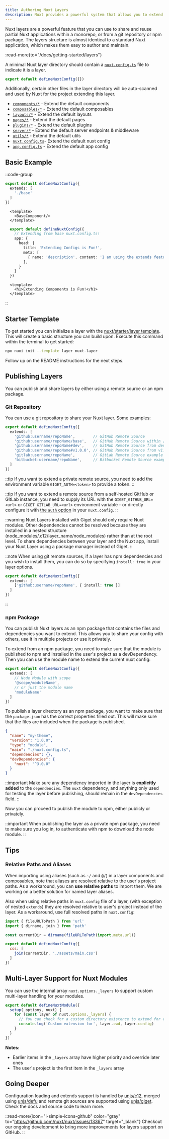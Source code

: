```yaml
---
title: Authoring Nuxt Layers
description: Nuxt provides a powerful system that allows you to extend the default files, configs, and much more.
---
```


Nuxt layers are a powerful feature that you can use to share and reuse partial Nuxt applications within a monorepo, or from a git repository or npm package. The layers structure is almost identical to a standard Nuxt application, which makes them easy to author and maintain.

:read-more{to="/docs/getting-started/layers"}

A minimal Nuxt layer directory should contain a [`nuxt.config.ts`](/docs/guide/directory-structure/nuxt-config) file to indicate it is a layer.

```ts [base/nuxt.config.ts]
export default defineNuxtConfig({})
```

Additionally, certain other files in the layer directory will be auto-scanned and used by Nuxt for the project extending this layer.

- [`components/*`](/docs/guide/directory-structure/components)   - Extend the default components
- [`composables/*`](/docs/guide/directory-structure/composables)  - Extend the default composables
- [`layouts/*`](/docs/guide/directory-structure/layouts)  - Extend the default layouts
- [`pages/*`](/docs/guide/directory-structure/pages)        - Extend the default pages
- [`plugins/*`](/docs/guide/directory-structure/plugins)        - Extend the default plugins
- [`server/*`](/docs/guide/directory-structure/server)       - Extend the default server endpoints & middleware
- [`utils/*`](/docs/guide/directory-structure/utils)   - Extend the default utils
- [`nuxt.config.ts`](/docs/guide/directory-structure/nuxt-config)- Extend the default nuxt config
- [`app.config.ts`](/docs/guide/directory-structure/app-config)  - Extend the default app config

## Basic Example

::code-group

  ```ts [nuxt.config.ts]
  export default defineNuxtConfig({
    extends: [
      './base'
    ]
  })
  ```

  ```vue [app.vue]
    <template>
      <BaseComponent/>
    </template>
  ```

  ```ts [base/nuxt.config.ts]
    export default defineNuxtConfig({
      // Extending from base nuxt.config.ts!
      app: {
        head: {
          title: 'Extending Configs is Fun!',
          meta: [
            { name: 'description', content: 'I am using the extends feature in nuxt 3!' }
          ],
        }
      }
    })
  ```

  ```vue [base/components/BaseComponent.vue]
    <template>
      <h1>Extending Components is Fun!</h1>
    </template>
  ```

::

## Starter Template

To get started you can initialize a layer with the [nuxt/starter/layer template](https://github.com/nuxt/starter/tree/layer). This will create a basic structure you can build upon. Execute this command within the terminal to get started:

```bash [Terminal]
npx nuxi init --template layer nuxt-layer
```

Follow up on the README instructions for the next steps.

## Publishing Layers

You can publish and share layers by either using a remote source or an npm package.

### Git Repository

You can use a git repository to share your Nuxt layer. Some examples:

```ts [nuxt.config.ts]
export default defineNuxtConfig({
  extends: [
    'github:username/repoName',        // GitHub Remote Source
    'github:username/repoName/base',   // GitHub Remote Source within /base directory
    'github:username/repoName#dev',    // GitHub Remote Source from dev branch
    'github:username/repoName#v1.0.0', // GitHub Remote Source from v1.0.0 tag
    'gitlab:username/repoName',        // GitLab Remote Source example
    'bitbucket:username/repoName',     // Bitbucket Remote Source example
  ]
})
```

::tip
If you want to extend a private remote source, you need to add the environment variable `GIGET_AUTH=<token>` to provide a token.
::

::tip
If you want to extend a remote source from a self-hosted GitHub or GitLab instance, you need to supply its URL with the `GIGET_GITHUB_URL=<url>` or `GIGET_GITLAB_URL=<url>` environment variable - or directly configure it with [the `auth` option](https://github.com/unjs/c12#extending-config-layer-from-remote-sources) in your `nuxt.config`.
::

::warning
Nuxt Layers installed with Giget should only require Nuxt modules. Other dependencies cannot be resolved because they are installed in a nested structure (node_modules/.c12/layer_name/node_modules) rather than at the root level.
To share dependencies between your layer and the Nuxt app, install your Nuxt Layer using a package manager instead of Giget.
::

::note
When using git remote sources, if a layer has npm dependencies and you wish to install them, you can do so by specifying `install: true` in your layer options.

```ts [nuxt.config.ts]
export default defineNuxtConfig({
  extends: [
    ['github:username/repoName', { install: true }]
  ]
})
```
::

### npm Package

You can publish Nuxt layers as an npm package that contains the files and dependencies you want to extend. This allows you to share your config with others, use it in multiple projects or use it privately.

To extend from an npm package, you need to make sure that the module is published to npm and installed in the user's project as a devDependency. Then you can use the module name to extend the current nuxt config:

```ts [nuxt.config.ts]
export default defineNuxtConfig({
  extends: [
    // Node Module with scope
    '@scope/moduleName',
    // or just the module name
    'moduleName'
  ]
})
```

To publish a layer directory as an npm package, you want to make sure that the `package.json` has the correct properties filled out. This will make sure that the files are included when the package is published.

```json [package.json]
{
  "name": "my-theme",
  "version": "1.0.0",
  "type": "module",
  "main": "./nuxt.config.ts",
  "dependencies": {},
  "devDependencies": {
    "nuxt": "^3.0.0"
  }
}
```

::important
Make sure any dependency imported in the layer is **explicitly added** to the `dependencies`. The `nuxt` dependency, and anything only used for testing the layer before publishing, should remain in the `devDependencies` field.
::

Now you can proceed to publish the module to npm, either publicly or privately.

::important
When publishing the layer as a private npm package, you need to make sure you log in, to authenticate with npm to download the node module.
::

## Tips

### Relative Paths and Aliases

When importing using aliases (such as `~/` and `@/`) in a layer components and composables, note that aliases are resolved relative to the user's project paths. As a workaround, you can **use relative paths** to import them. We are working on a better solution for named layer aliases.

Also when using relative paths in `nuxt.config` file of a layer, (with exception of nested `extends`) they are resolved relative to user's project instead of the layer. As a workaround, use full resolved paths in `nuxt.config`:

```js [nuxt.config.ts]
import { fileURLToPath } from 'url'
import { dirname, join } from 'path'

const currentDir = dirname(fileURLToPath(import.meta.url))

export default defineNuxtConfig({
  css: [
    join(currentDir, './assets/main.css')
  ]
})
```

## Multi-Layer Support for Nuxt Modules

You can use the internal array `nuxt.options._layers` to support custom multi-layer handling for your modules.

```ts [modules/my-module.ts]
export default defineNuxtModule({
  setup(_options, nuxt) {
    for (const layer of nuxt.options._layers) {
      // You can check for a custom directory existence to extend for each layer
      console.log('Custom extension for', layer.cwd, layer.config)
    }
  }
})
```

**Notes:**
- Earlier items in the `_layers` array have higher priority and override later ones
- The user's project is the first item in the `_layers` array

## Going Deeper

Configuration loading and extends support is handled by [unjs/c12](https://github.com/unjs/c12), merged using [unjs/defu](https://github.com/unjs/defu) and remote git sources are supported using [unjs/giget](https://github.com/unjs/giget). Check the docs and source code to learn more.

::read-more{icon="i-simple-icons-github" color="gray" to="https://github.com/nuxt/nuxt/issues/13367" target="_blank"}
Checkout our ongoing development to bring more improvements for layers support on GitHub.
::
